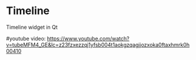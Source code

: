 # Timeline
Timeline widget in Qt

#youtube video:
https://www.youtube.com/watch?v=tubeMFM4_GE&lc=z23fzxezzqj1yfsb004t1aokgzqagjjozxoka0ftaxhmrk0h00410
